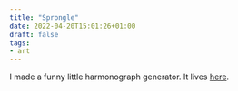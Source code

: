 ```yaml
---
title: "Sprongle"
date: 2022-04-20T15:01:26+01:00
draft: false
tags:
- art
---
```


I made a funny little harmonograph generator. It lives [here](https://sprongle.fishlasers.co.uk).

